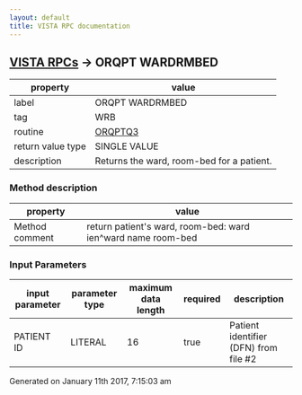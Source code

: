 ```yaml
---
layout: default
title: VISTA RPC documentation
---
```




## [VISTA RPCs](TableOfContent.md) &#8594; ORQPT WARDRMBED 

 property | value 
--- | --- 
 label | ORQPT WARDRMBED
 tag | WRB
 routine | [ORQPTQ3](http://code.osehra.org/dox/Routine_ORQPTQ3_source.html)
 return value type | SINGLE VALUE
 description | Returns the ward, room-bed for a patient.


### Method description

 property | value 
--- | --- 
 Method comment | return patient's ward, room-bed: ward ien^ward name room-bed

### Input Parameters

| input parameter | parameter type | maximum data length | required | description | 
| --- | --- | --- | --- | --- | 
| PATIENT ID | LITERAL | 16 | true | Patient identifier (DFN) from file #2 | 




 Generated on January 11th 2017, 7:15:03 am